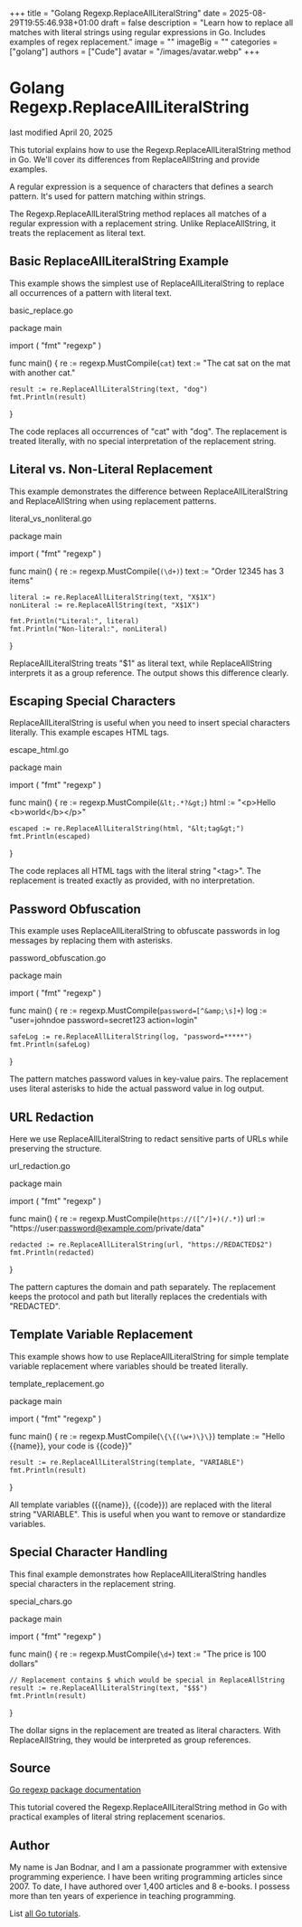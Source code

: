 +++
title = "Golang Regexp.ReplaceAllLiteralString"
date = 2025-08-29T19:55:46.938+01:00
draft = false
description = "Learn how to replace all matches with literal strings using regular expressions in Go. Includes examples of regex replacement."
image = ""
imageBig = ""
categories = ["golang"]
authors = ["Cude"]
avatar = "/images/avatar.webp"
+++

# Golang Regexp.ReplaceAllLiteralString

last modified April 20, 2025

This tutorial explains how to use the Regexp.ReplaceAllLiteralString method in Go.
We'll cover its differences from ReplaceAllString and provide examples.

A regular expression is a sequence of characters that defines a
search pattern. It's used for pattern matching within strings.

The Regexp.ReplaceAllLiteralString method replaces all matches of
a regular expression with a replacement string. Unlike ReplaceAllString,
it treats the replacement as literal text.

## Basic ReplaceAllLiteralString Example

This example shows the simplest use of ReplaceAllLiteralString to
replace all occurrences of a pattern with literal text.

basic_replace.go
  

package main

import (
    "fmt"
    "regexp"
)

func main() {
    re := regexp.MustCompile(`cat`)
    text := "The cat sat on the mat with another cat."
    
    result := re.ReplaceAllLiteralString(text, "dog")
    fmt.Println(result)
}

The code replaces all occurrences of "cat" with "dog". The replacement is treated
literally, with no special interpretation of the replacement string.

## Literal vs. Non-Literal Replacement

This example demonstrates the difference between ReplaceAllLiteralString
and ReplaceAllString when using replacement patterns.

literal_vs_nonliteral.go
  

package main

import (
    "fmt"
    "regexp"
)

func main() {
    re := regexp.MustCompile(`(\d+)`)
    text := "Order 12345 has 3 items"
    
    literal := re.ReplaceAllLiteralString(text, "X$1X")
    nonLiteral := re.ReplaceAllString(text, "X$1X")
    
    fmt.Println("Literal:", literal)
    fmt.Println("Non-literal:", nonLiteral)
}

ReplaceAllLiteralString treats "$1" as literal text, while
ReplaceAllString interprets it as a group reference. The output
shows this difference clearly.

## Escaping Special Characters

ReplaceAllLiteralString is useful when you need to insert special
characters literally. This example escapes HTML tags.

escape_html.go
  

package main

import (
    "fmt"
    "regexp"
)

func main() {
    re := regexp.MustCompile(`&lt;.*?&gt;`)
    html := "&lt;p&gt;Hello &lt;b&gt;world&lt;/b&gt;&lt;/p&gt;"
    
    escaped := re.ReplaceAllLiteralString(html, "&lt;tag&gt;")
    fmt.Println(escaped)
}

The code replaces all HTML tags with the literal string "&lt;tag&gt;". The
replacement is treated exactly as provided, with no interpretation.

## Password Obfuscation

This example uses ReplaceAllLiteralString to obfuscate passwords
in log messages by replacing them with asterisks.

password_obfuscation.go
  

package main

import (
    "fmt"
    "regexp"
)

func main() {
    re := regexp.MustCompile(`password=[^&amp;\s]+`)
    log := "user=johndoe password=secret123 action=login"
    
    safeLog := re.ReplaceAllLiteralString(log, "password=*****")
    fmt.Println(safeLog)
}

The pattern matches password values in key-value pairs. The replacement uses
literal asterisks to hide the actual password value in log output.

## URL Redaction

Here we use ReplaceAllLiteralString to redact sensitive parts of
URLs while preserving the structure.

url_redaction.go
  

package main

import (
    "fmt"
    "regexp"
)

func main() {
    re := regexp.MustCompile(`https://([^/]+)(/.*)`)
    url := "https://user:password@example.com/private/data"
    
    redacted := re.ReplaceAllLiteralString(url, "https://REDACTED$2")
    fmt.Println(redacted)
}

The pattern captures the domain and path separately. The replacement keeps the
protocol and path but literally replaces the credentials with "REDACTED".

## Template Variable Replacement

This example shows how to use ReplaceAllLiteralString for simple
template variable replacement where variables should be treated literally.

template_replacement.go
  

package main

import (
    "fmt"
    "regexp"
)

func main() {
    re := regexp.MustCompile(`\{\{(\w+)\}\}`)
    template := "Hello {{name}}, your code is {{code}}"
    
    result := re.ReplaceAllLiteralString(template, "VARIABLE")
    fmt.Println(result)
}

All template variables ({{name}}, {{code}}) are replaced with the literal string
"VARIABLE". This is useful when you want to remove or standardize variables.

## Special Character Handling

This final example demonstrates how ReplaceAllLiteralString
handles special characters in the replacement string.

special_chars.go
  

package main

import (
    "fmt"
    "regexp"
)

func main() {
    re := regexp.MustCompile(`\d+`)
    text := "The price is 100 dollars"
    
    // Replacement contains $ which would be special in ReplaceAllString
    result := re.ReplaceAllLiteralString(text, "$$$")
    fmt.Println(result)
}

The dollar signs in the replacement are treated as literal characters. With
ReplaceAllString, they would be interpreted as group references.

## Source

[Go regexp package documentation](https://pkg.go.dev/regexp#Regexp.ReplaceAllLiteralString)

This tutorial covered the Regexp.ReplaceAllLiteralString method
in Go with practical examples of literal string replacement scenarios.

## Author

My name is Jan Bodnar, and I am a passionate programmer with extensive
programming experience. I have been writing programming articles since 2007.
To date, I have authored over 1,400 articles and 8 e-books. I possess more
than ten years of experience in teaching programming.

List [all Go tutorials](/golang/).
